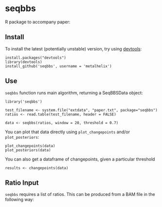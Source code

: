 # seqbbs

R package to accompany paper:

## Install

To install the latest (potentially unstable) version, try using [devtools](https://github.com/hadley/devtools):

    install.packages("devtools")
    library(devtools)
    install_github('seqbbs', username = 'metalhelix')

## Use

`seqbbs` function runs main algorithm, returning a SeqBBSData object:

    library('seqbbs')

    test_filename <- system.file("extdata", "paper.txt", package="seqbbs")
    ratios <- read.table(test_filename, header = FALSE)

    data <- seqbbs(ratios, window = 20, threshold = 0.7)

You can plot that data directly using `plot_changepoints` and/or `plot_posteriors`:

    plot_changepoints(data)
    plot_posteriors(data)

You can also get a dataframe of changepoints, given a particular threshold

    results <- changepoints(data)


## Ratio Input

`seqbbs` requires a list of ratios. This can be produced from a BAM file in the following way:
    
